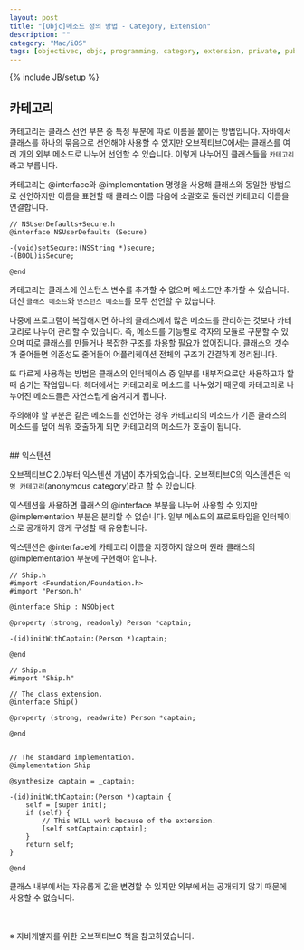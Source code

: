 ```yaml
---
layout: post
title: "[Objc]메소드 정의 방법 - Category, Extension"
description: ""
category: "Mac/iOS"
tags: [objectivec, objc, programming, category, extension, private, public, interface, implementation, class, instance, 카테고리, 익스텐션]
---
```

{% include JB/setup %}

## 카테고리

카테고리는 클래스 선언 부분 중 특정 부분에 따로 이름을 붙이는 방법입니다. 자바에서 클래스를 하나의 묶음으로 선언해야 사용할 수 있지만 오브젝티브C에서는 클래스를 여러 개의 외부 메소드로 나누어 선언할 수 있습니다. 이렇게 나누어진 클래스들을 `카테고리`라고 부릅니다.

카테고리는 @interface와 @implementation 명령을 사용해 클래스와 동일한 방법으로 선언하지만 이름을 표현할 때 클래스 이름 다음에 소괄호로 둘러싼 카테고리 이름을 연결합니다.
	
	// NSUserDefaults+Secure.h
	@interface NSUserDefaults (Secure)

	-(void)setSecure:(NSString *)secure;
	-(BOOL)isSecure;

	@end

카테고리는 클래스에 인스턴스 변수를 추가할 수 없으며 메소드만 추가할 수 있습니다. 대신 `클래스 메소드`와 `인스턴스 메소드`를 모두 선언할 수 있습니다.

나중에 프로그램이 복잡해지면 하나의 클래스에서 많은 메소드를 관리하는 것보다 카테고리로 나누어 관리할 수 있습니다. 즉, 메소드를 기능별로 각자의 모듈로 구분할 수 있으며 따로 클래스를 만들거나 복잡한 구조를 차용할 필요가 없어집니다. 클래스의 갯수가 줄어들면 의존성도 줄어들어 어플리케이션 전체의 구조가 간결하게 정리됩니다.

또 다르게 사용하는 방법은 클래스의 인터페이스 중 일부를 내부적으로만 사용하고자 할 때 숨기는 작업입니다. 헤더에서는 카테고리로 메소드를 나누었기 때문에 카테고리로 나누어진 메소드들은 자연스럽게 숨겨지게 됩니다. 

주의해야 할 부분은 같은 메소드를 선언하는 경우 카테고리의 메소드가 기존 클래스의 메소드를 덮어 씌워 호출하게 되면 카테고리의 메소드가 호출이 됩니다.

<br/>
## 익스텐션

오브젝티브C 2.0부터 익스텐션 개념이 추가되었습니다. 오브젝티브C의 익스텐션은 `익명 카테고리`(anonymous category)라고 할 수 있습니다.

익스텐션을 사용하면 클래스의 @interface 부분을 나누어 사용할 수 있지만 @implementation 부분은 분리할 수 없습니다. 일부 메소드의 프로토타입을 인터페이스로 공개하지 않게 구성할 때 유용합니다.

익스텐션은 @interface에 카테고리 이름을 지정하지 않으며 원래 클래스의 @implementation 부분에 구현해야 합니다.


	// Ship.h
	#import <Foundation/Foundation.h>
	#import "Person.h"
	 
	@interface Ship : NSObject
	 
	@property (strong, readonly) Person *captain;
	 
	-(id)initWithCaptain:(Person *)captain;
	 
	@end

	// Ship.m
	#import "Ship.h"
	 
	// The class extension.
	@interface Ship()
	 
	@property (strong, readwrite) Person *captain;
	 
	@end
	 
	 
	// The standard implementation.
	@implementation Ship
	 
	@synthesize captain = _captain;
	 
	-(id)initWithCaptain:(Person *)captain {
	    self = [super init];
	    if (self) {
	        // This WILL work because of the extension.
	        [self setCaptain:captain];
	    }
	    return self;
	}
	 
	@end


클래스 내부에서는 자유롭게 값을 변경할 수 있지만 외부에서는 공개되지 않기 때문에 사용할 수 없습니다.

<br/><br/>※ 자바개발자를 위한 오브젝티브C 책을 참고하였습니다.
